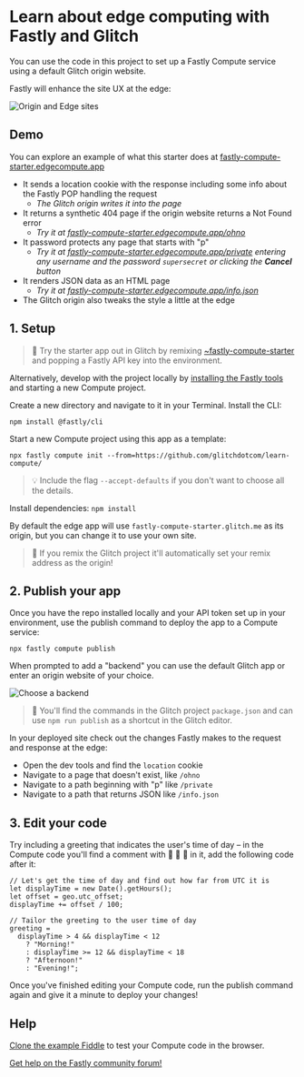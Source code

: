 # Learn about edge computing with Fastly and Glitch

You can use the code in this project to set up a Fastly Compute service using a default Glitch origin website.

Fastly will enhance the site UX at the edge:

![Origin and Edge sites](https://cdn.glitch.global/440676d6-9f80-4373-9607-edd8da81adfa/computestarterdiff.png?v=1724684942876)

## Demo

You can explore an example of what this starter does at [fastly-compute-starter.edgecompute.app](https://fastly-compute-starter.edgecompute.app)

* It sends a location cookie with the response including some info about the Fastly POP handling the request
  * _The Glitch origin writes it into the page_
* It returns a synthetic 404 page if the origin website returns a Not Found error
  * _Try it at [fastly-compute-starter.edgecompute.app/ohno](https://fastly-compute-starter.edgecompute.app/ohno)_
* It password protects any page that starts with "p"
  * _Try it at [fastly-compute-starter.edgecompute.app/private](https://fastly-compute-starter.edgecompute.app/private) entering any username and the password `supersecret` or clicking the **Cancel** button_
* It renders JSON data as an HTML page
  * _Try it at [fastly-compute-starter.edgecompute.app/info.json](https://fastly-compute-starter.edgecompute.app/info.json)_
* The Glitch origin also tweaks the style a little at the edge

## 1. Setup

> 🎏 Try the starter app out in Glitch by remixing [~fastly-compute-starter](https://glitch.com/~fastly-compute-starter) and popping a Fastly API key into the environment.

Alternatively, develop with the project locally by [installing the Fastly tools](https://www.fastly.com/documentation/guides/compute/) and starting a new Compute project.

Create a new directory and navigate to it in your Terminal. Install the CLI:

```
npm install @fastly/cli
```

Start a new Compute project using this app as a template:

```
npx fastly compute init --from=https://github.com/glitchdotcom/learn-compute/
```

> 💡 Include the flag `--accept-defaults` if you don't want to choose all the details.

Install dependencies: `npm install`

By default the edge app will use `fastly-compute-starter.glitch.me` as its origin, but you can change it to use your own site. 

> 🎏 If you remix the Glitch project it'll automatically set your remix address as the origin!

## 2. Publish your app

Once you have the repo installed locally and your API token set up in your environment, use the publish command to deploy the app to a Compute service:

```
npx fastly compute publish
```

When prompted to add a "backend" you can use the default Glitch app or enter an origin website of your choice.

![Choose a backend](https://github.com/user-attachments/assets/83cee318-5601-4279-8337-d1b990634d68)

> 🎏 You'll find the commands in the Glitch project `package.json` and can use `npm run publish` as a shortcut in the Glitch editor.

In your deployed site check out the changes Fastly makes to the request and response at the edge:

* Open the dev tools and find the `location` cookie
* Navigate to a page that doesn't exist, like `/ohno`
* Navigate to a path beginning with "p" like `/private`
* Navigate to a path that returns JSON like `/info.json`

## 3. Edit your code 

Try including a greeting that indicates the user's time of day – in the Compute code you'll find a comment with 🚧 🚧 🚧 in it, add the following code after it:

```
// Let's get the time of day and find out how far from UTC it is
let displayTime = new Date().getHours();
let offset = geo.utc_offset;
displayTime += offset / 100;
    
// Tailor the greeting to the user time of day
greeting =
  displayTime > 4 && displayTime < 12
    ? "Morning!"
    : displayTime >= 12 && displayTime < 18
    ? "Afternoon!"
    : "Evening!"; 
```

Once you've finished editing your Compute code, run the publish command again and give it a minute to deploy your changes!

## Help

[Clone the example Fiddle](https://fiddle.fastly.dev/fiddle/7fc13921) to test your Compute code in the browser.

[Get help on the Fastly community forum!](https://community.fastly.com)
